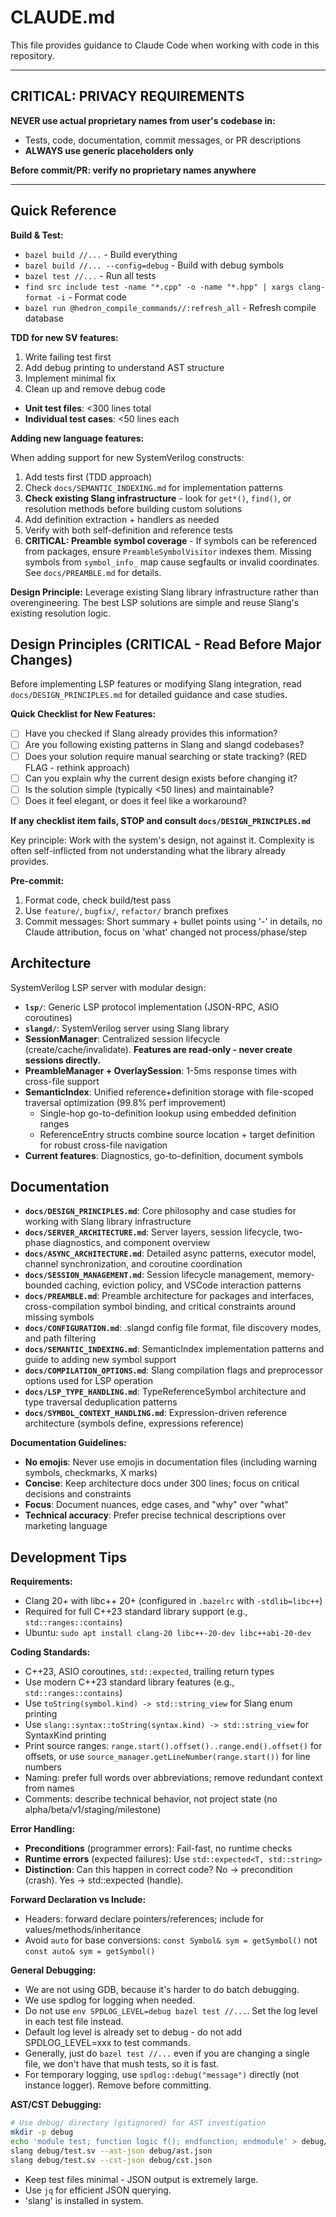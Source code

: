 # CLAUDE.md

This file provides guidance to Claude Code when working with code in this repository.

---

## CRITICAL: PRIVACY REQUIREMENTS

**NEVER use actual proprietary names from user's codebase in:**

- Tests, code, documentation, commit messages, or PR descriptions
- **ALWAYS use generic placeholders only**

**Before commit/PR: verify no proprietary names anywhere**

---

## Quick Reference

**Build & Test:**

- `bazel build //...` - Build everything
- `bazel build //... --config=debug` - Build with debug symbols
- `bazel test //...` - Run all tests
- `find src include test -name "*.cpp" -o -name "*.hpp" | xargs clang-format -i` - Format code
- `bazel run @hedron_compile_commands//:refresh_all` - Refresh compile database

**TDD for new SV features:**

1. Write failing test first
2. Add debug printing to understand AST structure
3. Implement minimal fix
4. Clean up and remove debug code

- **Unit test files**: <300 lines total
- **Individual test cases**: <50 lines each

**Adding new language features:**

When adding support for new SystemVerilog constructs:

1. Add tests first (TDD approach)
2. Check `docs/SEMANTIC_INDEXING.md` for implementation patterns
3. **Check existing Slang infrastructure** - look for `get*()`, `find()`, or resolution methods before building custom solutions
4. Add definition extraction + handlers as needed
5. Verify with both self-definition and reference tests
6. **CRITICAL: Preamble symbol coverage** - If symbols can be referenced from packages, ensure `PreambleSymbolVisitor` indexes them. Missing symbols from `symbol_info_` map cause segfaults or invalid coordinates. See `docs/PREAMBLE.md` for details.

**Design Principle:**
Leverage existing Slang library infrastructure rather than overengineering. The best LSP solutions are simple and reuse Slang's existing resolution logic.

## Design Principles (CRITICAL - Read Before Major Changes)

Before implementing LSP features or modifying Slang integration, read `docs/DESIGN_PRINCIPLES.md` for detailed guidance and case studies.

**Quick Checklist for New Features:**

- [ ] Have you checked if Slang already provides this information?
- [ ] Are you following existing patterns in Slang and slangd codebases?
- [ ] Does your solution require manual searching or state tracking? (RED FLAG - rethink approach)
- [ ] Can you explain why the current design exists before changing it?
- [ ] Is the solution simple (typically <50 lines) and maintainable?
- [ ] Does it feel elegant, or does it feel like a workaround?

**If any checklist item fails, STOP and consult `docs/DESIGN_PRINCIPLES.md`**

Key principle: Work with the system's design, not against it. Complexity is often self-inflicted from not understanding what the library already provides.

**Pre-commit:**

1. Format code, check build/test pass
2. Use `feature/`, `bugfix/`, `refactor/` branch prefixes
3. Commit messages: Short summary + bullet points using '-' in details, no Claude attribution, focus on 'what' changed not process/phase/step

## Architecture

SystemVerilog LSP server with modular design:

- **`lsp/`**: Generic LSP protocol implementation (JSON-RPC, ASIO coroutines)
- **`slangd/`**: SystemVerilog server using Slang library
- **SessionManager**: Centralized session lifecycle (create/cache/invalidate). **Features are read-only - never create sessions directly.**
- **PreambleManager + OverlaySession**: 1-5ms response times with cross-file support
- **SemanticIndex**: Unified reference+definition storage with file-scoped traversal optimization (99.8% perf improvement)
  - Single-hop go-to-definition lookup using embedded definition ranges
  - ReferenceEntry structs combine source location + target definition for robust cross-file navigation
- **Current features**: Diagnostics, go-to-definition, document symbols

## Documentation

- **`docs/DESIGN_PRINCIPLES.md`**: Core philosophy and case studies for working with Slang library infrastructure
- **`docs/SERVER_ARCHITECTURE.md`**: Server layers, session lifecycle, two-phase diagnostics, and component overview
- **`docs/ASYNC_ARCHITECTURE.md`**: Detailed async patterns, executor model, channel synchronization, and coroutine coordination
- **`docs/SESSION_MANAGEMENT.md`**: Session lifecycle management, memory-bounded caching, eviction policy, and VSCode interaction patterns
- **`docs/PREAMBLE.md`**: Preamble architecture for packages and interfaces, cross-compilation symbol binding, and critical constraints around missing symbols
- **`docs/CONFIGURATION.md`**: .slangd config file format, file discovery modes, and path filtering
- **`docs/SEMANTIC_INDEXING.md`**: SemanticIndex implementation patterns and guide to adding new symbol support
- **`docs/COMPILATION_OPTIONS.md`**: Slang compilation flags and preprocessor options used for LSP operation
- **`docs/LSP_TYPE_HANDLING.md`**: TypeReferenceSymbol architecture and type traversal deduplication patterns
- **`docs/SYMBOL_CONTEXT_HANDLING.md`**: Expression-driven reference architecture (symbols define, expressions reference)

**Documentation Guidelines:**

- **No emojis**: Never use emojis in documentation files (including warning symbols, checkmarks, X marks)
- **Concise**: Keep architecture docs under 300 lines; focus on critical decisions and constraints
- **Focus**: Document nuances, edge cases, and "why" over "what"
- **Technical accuracy**: Prefer precise technical descriptions over marketing language

## Development Tips

**Requirements:**

- Clang 20+ with libc++ 20+ (configured in `.bazelrc` with `-stdlib=libc++`)
- Required for full C++23 standard library support (e.g., `std::ranges::contains`)
- Ubuntu: `sudo apt install clang-20 libc++-20-dev libc++abi-20-dev`

**Coding Standards:**

- C++23, ASIO coroutines, `std::expected`, trailing return types
- Use modern C++23 standard library features (e.g., `std::ranges::contains`)
- Use `toString(symbol.kind) -> std::string_view` for Slang enum printing
- Use `slang::syntax::toString(syntax.kind) -> std::string_view` for SyntaxKind printing
- Print source ranges: `range.start().offset()..range.end().offset()` for offsets, or use `source_manager.getLineNumber(range.start())` for line numbers
- Naming: prefer full words over abbreviations; remove redundant context from names
- Comments: describe technical behavior, not project state (no alpha/beta/v1/staging/milestone)

**Error Handling:**

- **Preconditions** (programmer errors): Fail-fast, no runtime checks
- **Runtime errors** (expected failures): Use `std::expected<T, std::string>`
- **Distinction**: Can this happen in correct code? No → precondition (crash). Yes → std::expected (handle).

**Forward Declaration vs Include:**

- Headers: forward declare pointers/references; include for values/methods/inheritance
- Avoid `auto` for base conversions: `const Symbol& sym = getSymbol()` not `const auto& sym = getSymbol()`

**General Debugging:**

- We are not using GDB, because it's harder to do batch debugging.
- We use spdlog for logging when needed.
- Do not use `env SPDLOG_LEVEL=debug bazel test //...`. Set the log level in each test file instead.
- Default log level is already set to debug - do not add SPDLOG_LEVEL=xxx to test commands.
- Generally, just do `bazel test //...` even if you are changing a single file, we don't have that mush tests, so it is fast.
- For temporary logging, use `spdlog::debug("message")` directly (not instance logger). Remove before committing.

**AST/CST Debugging:**

```bash
# Use debug/ directory (gitignored) for AST investigation
mkdir -p debug
echo 'module test; function logic f(); endfunction; endmodule' > debug/test.sv
slang debug/test.sv --ast-json debug/ast.json
slang debug/test.sv --cst-json debug/cst.json
```

- Keep test files minimal - JSON output is extremely large.
- Use `jq` for efficient JSON querying.
- 'slang' is installed in system.
